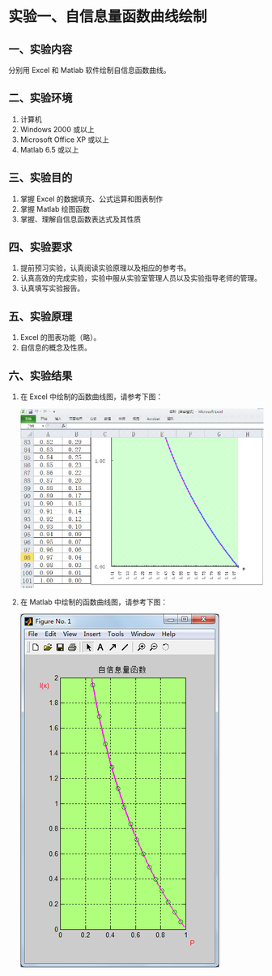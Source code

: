 # 实验一、自信息量函数曲线绘制

## 一、实验内容

分别用 Excel 和 Matlab 软件绘制自信息函数曲线。

## 二、实验环境

1. 计算机
2. Windows 2000 或以上
3. Microsoft Office XP 或以上
4. Matlab 6.5 或以上

## 三、实验目的

1. 掌握 Excel 的数据填充、公式运算和图表制作
2. 掌握 Matlab 绘图函数
3. 掌握、理解自信息函数表达式及其性质

## 四、实验要求

1. 提前预习实验，认真阅读实验原理以及相应的参考书。
2. 认真高效的完成实验，实验中服从实验室管理人员以及实验指导老师的管理。
3. 认真填写实验报告。

## 五、实验原理
1. Excel 的图表功能（略）。
2. 自信息的概念及性质。

## 六、实验结果

1. 在 Excel 中绘制的函数曲线图，请参考下图：

    ![自信息量函数曲线，王顶，408542507@qq.com](images/lab01-01.png)

2. 在 Matlab 中绘制的函数曲线图，请参考下图：

    ![自信息量函数曲线，王顶，408542507@qq.com](images/lab01-02.png)

